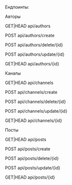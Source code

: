 Ендпоинты:

Авторы

GET|HEAD   api/authors

POST       api/authors/create 

POST       api/authors/delete/{id}

POST       api/authors/update/{id}

GET|HEAD   api/authors/{id}

Каналы 

GET|HEAD   api/channels 

POST       api/channels/create

POST       api/channels/delete/{id}

POST       api/channels/update/{id}

GET|HEAD   api/channels/{id}

Посты 

GET|HEAD   api/posts 

POST       api/posts/create

POST       api/posts/delete/{id}

POST       api/posts/update/{id}

GET|HEAD   api/posts/{id}
